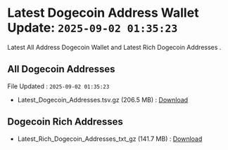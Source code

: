 # Latest Dogecoin Address Wallet Update: `2025-09-02 01:35:23`

Latest All Address Dogecoin Wallet and Latest Rich Dogecoin Addresses .

## All Dogecoin Addresses

File Updated : `2025-09-02 01:35:23`

- Latest_Dogecoin_Addresses.tsv.gz (206.5 MB) : [Download](https://github.com/Pymmdrza/Rich-Address-Wallet/releases/tag/Dogecoin)

## Dogecoin Rich Addresses

- Latest_Rich_Dogecoin_Addresses_txt_gz (141.7 MB) : [Download](https://github.com/Pymmdrza/Rich-Address-Wallet/releases/tag/Dogecoin)

